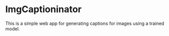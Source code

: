 # ImgCaptioninator
This is a simple web app for generating captions for images using a trained model.
